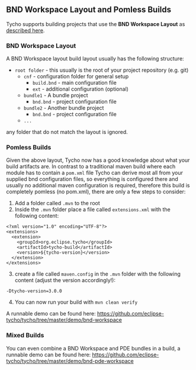 ## BND Workspace Layout and Pomless Builds

Tycho supports building projects that use the **BND Workspace Layout** as [described here](https://bndtools.org/concepts.html).

### BND Workspace Layout
A BND Workspace layout build layout usually has the following structure:

- `root folder` - this usually is the root of your project repository (e.g. git)
    - `cnf` - configuration folder for general setup
        - `build.bnd` - main configuration file
        - `ext` - additional configuration (optional)
    - `bundle1` - A bundle project
        - `bnd.bnd` - project configuration file
    - `bundle2` - Another bundle project
        - `bnd.bnd` - project configuration file
    - `...`

any folder that do not match the layout is ignored.

### Pomless Builds
Given the above layout, Tycho now has a good knowledge about what your build artifacts are.
In contrast to a traditional maven build where each module has to contain a `pom.xml` file Tycho can derive most all from your supplied bnd configuration files, so everything is configured there and usually no additional maven configuration is required, therefore this build is completely pomless (no pom.xml), there are only a few steps to consider:

1. Add a folder called `.mvn` to the root
2. Inside the `.mvn` folder place a file called `extensions.xml` with the following content:

```
<?xml version="1.0" encoding="UTF-8"?>
<extensions>
  <extension>
    <groupId>org.eclipse.tycho</groupId>
    <artifactId>tycho-build</artifactId>
    <version>${tycho-version}</version>
  </extension>
</extensions>
```

3. create a file called `maven.config` in the `.mvn` folder with the following content (adjust the version accordingly!):

```
-Dtycho-version=3.0.0
```
4. You can now run your build with `mvn clean verify`

A runnable demo can be found here:
https://github.com/eclipse-tycho/tycho/tree/master/demo/bnd-workspace

### Mixed Builds

You can even combine a BND Workspace and PDE bundles in a build, a runnable demo can be found here:
https://github.com/eclipse-tycho/tycho/tree/master/demo/bnd-pde-workspace